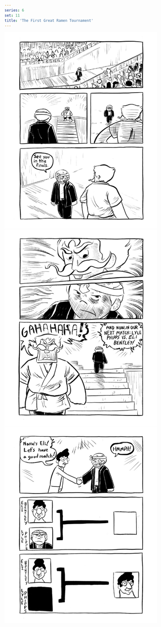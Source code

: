 ```yaml
---
series: 6
set: 11
title: 'The First Great Ramen Tournament'
---
```


![](../../../../assets/great/part-11/great308.jpg)
![](../../../../assets/great/part-11/great309.jpg)
![](../../../../assets/great/part-11/great310.jpg)